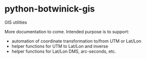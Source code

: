 # python-botwinick-gis
GIS utilities

More documentation to come. Intended purpose is to support:
- automation of coordinate transformation to/from UTM or Lat/Lon
- helper functions for UTM to Lat/Lon and inverse
- helper functions for Lat/Lon DMS, arc-seconds, etc.
